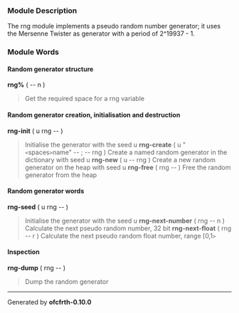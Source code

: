 ### Module Description ###
The rng module implements a pseudo random number generator;
it uses the Mersenne Twister as generator with a period of 2^19937 - 1.

### Module Words ###
#### Random generator structure ####
**rng%** ( -- n )
> Get the required space for a rng variable
#### Random generator creation, initialisation and destruction ####
**rng-init** ( u rng -- )
> Initialise the generator with the seed u
**rng-create** ( u "`<`spaces`>`name" -- ; -- rng )
> Create a named random generator in the dictionary with seed u
**rng-new** ( u -- rng )
> Create a new random generator on the heap with seed u
**rng-free** ( rng -- )
> Free the random generator from the heap
#### Random generator words ####
**rng-seed** ( u rng -- )
> Initialise the generator with the seed u
**rng-next-number** ( rng -- n )
> Calculate the next pseudo random number, 32 bit
**rng-next-float** ( rng -- r )
> Calculate the next pseudo random float number, range [0,1`>`
#### Inspection ####
**rng-dump** ( rng -- )
> Dump the random generator


---

Generated by **ofcfrth-0.10.0**
